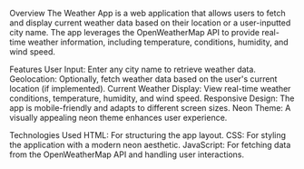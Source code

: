 Overview
The Weather App is a web application that allows users to fetch and display current weather data based on their location or a user-inputted city name. The app leverages the OpenWeatherMap API to provide real-time weather information, including temperature, conditions, humidity, and wind speed.

Features
User Input: Enter any city name to retrieve weather data.
Geolocation: Optionally, fetch weather data based on the user's current location (if implemented).
Current Weather Display: View real-time weather conditions, temperature, humidity, and wind speed.
Responsive Design: The app is mobile-friendly and adapts to different screen sizes.
Neon Theme: A visually appealing neon theme enhances user experience.

Technologies Used
HTML: For structuring the app layout.
CSS: For styling the application with a modern neon aesthetic.
JavaScript: For fetching data from the OpenWeatherMap API and handling user interactions.
